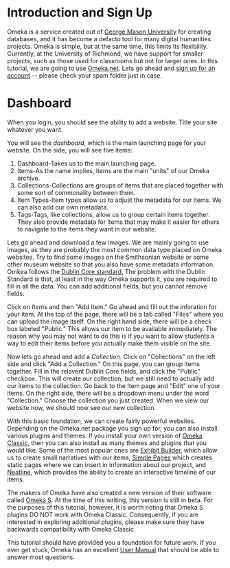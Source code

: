# Introduction and Sign Up

Omeka is a service created out of [George Mason University](https://www2.gmu.edu/) for creating databases, and it has become a defacto tool for many digital humanities projects.  Omeka is simple, but at the same time, this limits its flexibility.  Currently, at the University of Richmond, we have support for smaller projects, such as those used for classrooms but not for larger ones. In this tutorial, we are going to use [Omeka.net](http://www.omeka.net).  Lets go ahead and [sign up for an account](https://www.omeka.net/signup) -- please check your spam folder just in case. 

# Dashboard 
 
When you login, you should see the ability to add a website. Title your site whatever you want. 

You will see the *dashboard*, which is the main launching page for your website.  On the side, you will see five items: 

1. Dashboard-Takes us to the main launching page.
2. Items-As the name implies, items are the main "units" of our Omeka archive. 
3. Collections-Collections are groups of items that are placed together with some sort of commonality between them. 
4. Item Types-Item types allow us to adjust the metadata for our items.  We can also add our own metadata.
5. Tags-Tags, like collections, allow us to group certain items together.  They also provide metadata for items that may make it easier for others to navigate to the items they want in our website. 

Lets go ahead and download a few images.  We are mainly going to use images, as they are probably the most common data type placed on Omeka websites.  Try to find some images on the Smithsonian website or some other museum website so that you also have some metadata information.  Omkea follows the [Dublin Core standard.](https://omeka.org/classic/docs/Content/Working_with_Dublin_Core/)  The problem with the Dublin Standard is that, at least in the way Omeka supports it, you are required to fill in all the data.  You can add additional fields, but you cannot remove fields.  

Click on *Items* and then "Add Item."  Go ahead and fill out the inforation for your item.  At the top of the page, there will be a tab called "Files" where you can upload the image itself.  On the right hand side, there will be a check box labeled "Public."  This allows our item to be available immediately.  The reason why you may not want to do this is if you want to allow students a way to edit their items before you actually make them visible on the site. 

Now lets go ahead and add a *Collection*.  Click on "Collections" on the left side and click "Add a Collection."  On this page, you can group items together.  Fill in the relavent Dublin Core fields, and click the "Public" checkbox.  This will create our collection, but we still need to actually add our items to the collection.  Go back to the Item page and "Edit" one of your items.  On the right side, there will be a dropdown menu under the word "Collection."  Choose the collection you just created.  When we view our website now, we should now see our new collection.

With this basic foundation, we can create fairly powerful websites.  Depending on the Omeka.net package you sign up for, you can also install various plugins and themes.  If you install your own version of [Omeka Classic](https://omeka.org/classic/), then you can also install as many themes and plugins that you would like.  Some of the most popular ones are [Exhibit Builder]( https://omeka.org/classic/docs/Plugins/ExhibitBuilder/), which allow us to create small narratives with our items, [Simple Pages](https://omeka.org/classic/docs/Plugins/SimplePages/) which creates static pages where we can insert in information about our project, and [Neatline](http://neatline.org), which provides the ability to create an interactive timeline of our items.  

The makers of Omeka have also created a new version of their software called [Omeka S](https://omeka.org/s/).  At the time of this writing, this version is still in beta.  For the purposes of this tutorial, however, it is worth noting that Omeka S plugins DO NOT work with Omeka Classic.  Consequently, if you are interested in exploring additional plugins, please make sure they have backwards compatibility with Omeka Classic. 

This tutorial should have provided you a foundation for future work. If you ever get stuck, Omeka has an excellent [User Manual](https://omeka.org/classic/docs/) that should be able to answer most questions. 

